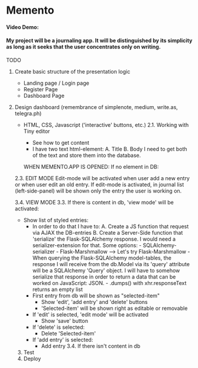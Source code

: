 # Memento 

#### Video Demo:  <URL HERE>
#### My project will be a journaling app. It will be distinguished by its simplicity as long as it seeks that the user concentrates only on writing.

TODO
1. Create basic structure of the presentation logic
   - Landing page / Login page
   - Register Page  
   - Dashboard Page
2. Design dashboard (remembrance of simplenote, medium, write.as, telegra.ph)
   - HTML, CSS, Javascript ('interactive' buttons, etc.)
   2.1. Working with Tiny editor
      - See how to get content
      - I have two text html-element: 
         A. Title
         B. Body
         I need to get both of the text and store them into the database.
      
      WHEN MEMENTO.APP IS OPENED:
      If no element in DB: 

   2.3. EDIT MODE
      Edit-mode will be activated when user add a new entry or when user edit an old entry.
      If edit-mode is activated, in journal list (left-side-panel) will be shown only 
      the entry the user is working on.
   
   3.4. VIEW MODE
   3.3. If there is content in db, 'view mode' will be activated:
      - Show list of styled entries:
         - In order to do that I have to:
            A. Create a JS function that request via AJAX the DB-entries
            B. Create a Server-Side function that 'serialize' the Flask-SQLAlchemy response.
               I would need a serializer-extension for that. Some options:
                 - SQLAlchemy-serializer
                 - Flask-Marshmallow
               --> Let's try Flask-Marshmallow
                  - When querying the Flask-SQLAlchemy model-tables, the response I will receive from the db.Model via
                    its 'query' attribute will be a SQLAlchemy 'Query' object. I will have to somehow serialize that 
                    response in order to return a data that can be worked on JavaScript: JSON. 
                  - .dumps() with xhr.responseText returns an empty list
         - First entry from db will be shown as "selected-item"
            -  Show 'edit', 'add entry' and 'delete' buttons
            - 'Selected-item' will be shown right as editable or removable
         - If 'edit' is selected, 'edit mode' will be activated
            - Show 'save' button
         - If 'delete' is selected:
            - Delete 'Selected-item'
         - If 'add entry' is selected:
            - Add entry
   3.4. If there isn't content in db

   3. Test
   4. Deploy

